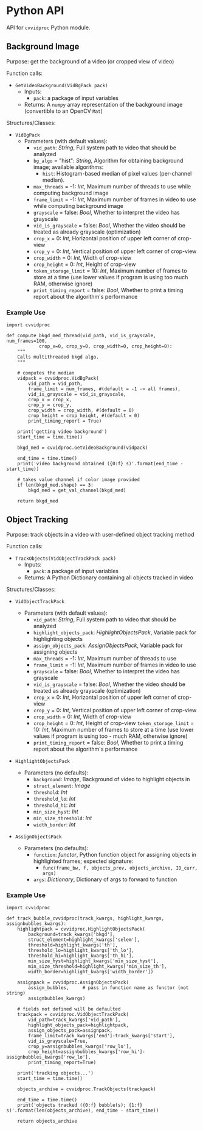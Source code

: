 # Python API

API for `cvvidproc` Python module.



## Background Image

Purpose: get the background of a video (or cropped view of video)

Function calls:
- `GetVideoBackground(VidBgPack pack)`
	- Inputs:
		- `pack`: a package of input variables
	- Returns: A `numpy` array representation of the background image (convertible to an OpenCV `Mat`)

Structures/Classes:
- `VidBgPack`
	- Parameters (with default values):
		- `vid_path`: *String*, Full system path to video that should be analyzed
		- `bg_algo` = "hist": *String*, Algorithm for obtaining background image; available algorithms:
			- `hist`: Histogram-based median of pixel values (per-channel median).
		- `max_threads` = -1: *Int*, Maximum number of threads to use while computing background image
		- `frame_limit` = -1: *Int*, Maximum number of frames in video to use while computing background image
		- `grayscale` = false: *Bool*, Whether to interpret the video has grayscale
		- `vid_is_grayscale` = false: *Bool*, Whether the video should be treated as already grayscale (optimization)
		- `crop_x` = 0: *Int*, Horizontal position of upper left corner of crop-view
		- `crop_y` = 0: *Int*, Vertical position of upper left corner of crop-view
		- `crop_width` = 0: *Int*, Width of crop-view
		- `crop_height` = 0: *Int*, Height of crop-view
		- `token_storage_limit` = 10: *Int*, Maximum number of frames to store at a time (use lower values if program is using too much RAM, otherwise ignore)
		- `print_timing_report` = false: *Bool*, Whether to print a timing report about the algorithm's performance


### Example Use

```
import cvvidproc

def compute_bkgd_med_thread(vid_path, vid_is_grayscale, num_frames=100, 
			crop_x=0, crop_y=0, crop_width=0, crop_height=0):
    """
    Calls multithreaded bkgd algo.
    """

    # computes the median
    vidpack = cvvidproc.VidBgPack(
        vid_path = vid_path,
        frame_limit = num_frames, #(default = -1 -> all frames),
        vid_is_grayscale = vid_is_grayscale,
        crop_x = crop_x,
        crop_y = crop_y,
        crop_width = crop_width, #(default = 0)
        crop_height = crop_height, #(default = 0)
        print_timing_report = True)

    print('getting video background')
    start_time = time.time()

    bkgd_med = cvvidproc.GetVideoBackground(vidpack)

    end_time = time.time()
    print('video background obtained ({0:f} s)'.format(end_time - start_time))

    # takes value channel if color image provided
    if len(bkgd_med.shape) == 3:
        bkgd_med = get_val_channel(bkgd_med)

    return bkgd_med
```



## Object Tracking

Purpose: track objects in a video with user-defined object tracking method

Function calls:
- `TrackObjects(VidObjectTrackPack pack)`
	- Inputs:
		- `pack`: a package of input variables
	- Returns: A Python Dictionary containing all objects tracked in video

Structures/Classes:
- `VidObjectTrackPack`
	- Parameters (with default values):
		- `vid_path`: *String*, Full system path to video that should be analyzed
		- `highlight_objects_pack`: *HighlightObjectsPack*, Variable pack for highlighting objects
		- `assign_objects_pack`: *AssignObjectsPack*, Variable pack for assigning objects
		- `max_threads` = -1: *Int*, Maximum number of threads to use
		- `frame_limit` = -1: *Int*, Maximum number of frames in video to use
		- `grayscale` = false: *Bool*, Whether to interpret the video has grayscale
		- `vid_is_grayscale` = false: *Bool*, Whether the video should be treated as already grayscale (optimization)
		- `crop_x` = 0: *Int*, Horizontal position of upper left corner of crop-view
		- `crop_y` = 0: *Int*, Vertical position of upper left corner of crop-view
		- `crop_width` = 0: *Int*, Width of crop-view
		- `crop_height` = 0: *Int*, Height of crop-view
		`token_storage_limit` = 10: *Int*, Maximum number of frames to store at a time (use lower values if program is using too - much RAM, otherwise ignore)
		- `print_timing_report` = false: *Bool*, Whether to print a timing report about the algorithm's performance

- `HighlightObjectsPack`
	- Parameters (no defaults):
		- `background`: *Image*, Background of video to highlight objects in
		- `struct_element`: *Image*
		- `threshold`: *Int*
		- `threshold_lo`: *Int*
		- `threshold_hi`: *Int*
		- `min_size_hyst`: *Int*
		- `min_size_threshold`: *Int*
		- `width_border`: *Int*

- `AssignObjectsPack`
	- Parameters (no defaults):
		- `function`: *functor*, Python function object for assigning objects in highlighted frames; expected signature:
			- `func(frame_bw, f, objects_prev, objects_archive, ID_curr, args)`
		- `args`: *Dictionary*, Dictionary of args to forward to function

### Example Use

```
import cvvidproc

def track_bubble_cvvidproc(track_kwargs, highlight_kwargs, assignbubbles_kwargs):
    highlightpack = cvvidproc.HighlightObjectsPack(
        background=track_kwargs['bkgd'],
        struct_element=highlight_kwargs['selem'],
        threshold=highlight_kwargs['th'],
        threshold_lo=highlight_kwargs['th_lo'],
        threshold_hi=highlight_kwargs['th_hi'],
        min_size_hyst=highlight_kwargs['min_size_hyst'],
        min_size_threshold=highlight_kwargs['min_size_th'],
        width_border=highlight_kwargs['width_border'])

    assignpack = cvvidproc.AssignObjectsPack(
        assign_bubbles,     # pass in function name as functor (not string)
        assignbubbles_kwargs)

    # fields not defined will be defaulted
    trackpack = cvvidproc.VidObjectTrackPack(
        vid_path=track_kwargs['vid_path'],
        highlight_objects_pack=highlightpack,
        assign_objects_pack=assignpack,
        frame_limit=track_kwargs['end']-track_kwargs['start'],
        vid_is_grayscale=True,
        crop_y=assignbubbles_kwargs['row_lo'],
        crop_height=assignbubbles_kwargs['row_hi']-assignbubbles_kwargs['row_lo'],
        print_timing_report=True)

    print('tracking objects...')
    start_time = time.time()

    objects_archive = cvvidproc.TrackObjects(trackpack)

    end_time = time.time()
    print('objects tracked ({0:f} bubble(s); {1:f} s)'.format(len(objects_archive), end_time - start_time))

    return objects_archive
```



